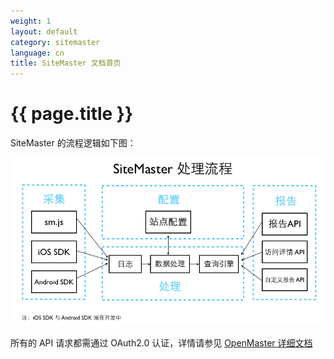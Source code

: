 ```yaml
---
weight: 1
layout: default
category: sitemaster
language: cn
title: SiteMaster 文档首页
---
```



# {{ page.title }}

SiteMaster 的流程逻辑如下图：

![image](sitemaster-logic.png)


所有的 API 请求都需通过 OAuth2.0 认证，详情请参见 [OpenMaster 详细文档](http://dev.admaster.com.cn/doc/openmaster/v1/cn/index.html)

